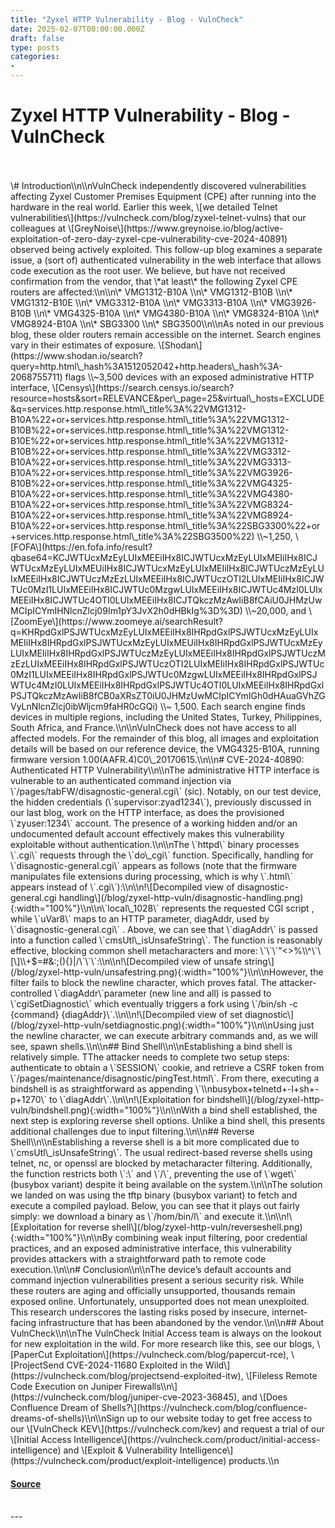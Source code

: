 ```yaml
---
title: "Zyxel HTTP Vulnerability - Blog - VulnCheck"
date: 2025-02-07T00:00:00.000Z
draft: false
type: posts
categories: 
- 
---
```

# Zyxel HTTP Vulnerability - Blog - VulnCheck

<br/>

<br/>
\# Introduction\\n\\nVulnCheck independently discovered vulnerabilities affecting Zyxel Customer Premises Equipment (CPE) after running into the hardware in the real world. Earlier this week, \[we detailed Telnet vulnerabilities\](https://vulncheck.com/blog/zyxel-telnet-vulns) that our colleagues at \[GreyNoise\](https://www.greynoise.io/blog/active-exploitation-of-zero-day-zyxel-cpe-vulnerability-cve-2024-40891) observed being actively exploited. This follow-up blog examines a separate issue, a (sort of) authenticated vulnerability in the web interface that allows code execution as the root user. We believe, but have not received confirmation from the vendor, that \*at least\* the following Zyxel CPE routers are affected:\\n\\n\* VMG1312-B10A \\n\* VMG1312-B10B \\n\* VMG1312-B10E \\n\* VMG3312-B10A \\n\* VMG3313-B10A \\n\* VMG3926-B10B \\n\* VMG4325-B10A \\n\* VMG4380-B10A \\n\* VMG8324-B10A \\n\* VMG8924-B10A \\n\* SBG3300 \\n\* SBG3500\\n\\nAs noted in our previous blog, these older routers remain accessible on the internet. Search engines vary in their estimates of exposure. \[Shodan\](https://www.shodan.io/search?query=http.html\_hash%3A1512052042+http.headers\_hash%3A-2068755711) flags \\~3,500 devices with an exposed administrative HTTP interface, \[Censys\](https://search.censys.io/search?resource=hosts&sort=RELEVANCE&per\_page=25&virtual\_hosts=EXCLUDE&q=services.http.response.html\_title%3A%22VMG1312-B10A%22+or+services.http.response.html\_title%3A%22VMG1312-B10B%22+or+services.http.response.html\_title%3A%22VMG1312-B10E%22+or+services.http.response.html\_title%3A%22VMG1312-B10B%22+or+services.http.response.html\_title%3A%22VMG3312-B10A%22+or+services.http.response.html\_title%3A%22VMG3313-B10A%22+or+services.http.response.html\_title%3A%22VMG3926-B10B%22+or+services.http.response.html\_title%3A%22VMG4325-B10A%22+or+services.http.response.html\_title%3A%22VMG4380-B10A%22+or+services.http.response.html\_title%3A%22VMG8324-B10A%22+or+services.http.response.html\_title%3A%22VMG8924-B10A%22+or+services.http.response.html\_title%3A%22SBG3300%22+or+services.http.response.html\_title%3A%22SBG3500%22) \\~1,250, \[FOFA\](https://en.fofa.info/result?qbase64=KCJWTUcxMzEyLUIxMEEiIHx8ICJWTUcxMzEyLUIxMEIiIHx8ICJWTUcxMzEyLUIxMEUiIHx8ICJWTUcxMzEyLUIxMEIiIHx8ICJWTUczMzEyLUIxMEEiIHx8ICJWTUczMzEzLUIxMEEiIHx8ICJWTUczOTI2LUIxMEIiIHx8ICJWTUc0MzI1LUIxMEEiIHx8ICJWTUc0MzgwLUIxMEEiIHx8ICJWTUc4MzI0LUIxMEEiIHx8ICJWTUc4OTI0LUIxMEEiIHx8ICJTQkczMzAwIiB8fCAiU0JHMzUwMCIpICYmIHNlcnZlcj09Im1pY3JvX2h0dHBkIg%3D%3D) \\~20,000, and \[ZoomEye\](https://www.zoomeye.ai/searchResult?q=KHRpdGxlPSJWTUcxMzEyLUIxMEEiIHx8IHRpdGxlPSJWTUcxMzEyLUIxMEIiIHx8IHRpdGxlPSJWTUcxMzEyLUIxMEUiIHx8IHRpdGxlPSJWTUcxMzEyLUIxMEIiIHx8IHRpdGxlPSJWTUczMzEyLUIxMEEiIHx8IHRpdGxlPSJWTUczMzEzLUIxMEEiIHx8IHRpdGxlPSJWTUczOTI2LUIxMEIiIHx8IHRpdGxlPSJWTUc0MzI1LUIxMEEiIHx8IHRpdGxlPSJWTUc0MzgwLUIxMEEiIHx8IHRpdGxlPSJWTUc4MzI0LUIxMEEiIHx8IHRpdGxlPSJWTUc4OTI0LUIxMEEiIHx8IHRpdGxlPSJTQkczMzAwIiB8fCB0aXRsZT0iU0JHMzUwMCIpICYmIGh0dHAuaGVhZGVyLnNlcnZlcj0ibWljcm9faHR0cGQi) \\~ 1,500. Each search engine finds devices in multiple regions, including the United States, Turkey, Philippines, South Africa, and France.\\n\\nVulnCheck does not have access to all affected models. For the remainder of this blog, all images and exploitation details will be based on our reference device, the VMG4325-B10A, running firmware version 1.00(AAFR.4)C0\_20170615.\\n\\n# CVE-2024-40890: Authenticated HTTP Vulnerability\\n\\nThe administrative HTTP interface is vulnerable to an authenticated command injection via \`/pages/tabFW/disagnostic-general.cgi\` (sic). Notably, on our test device, the hidden credentials (\`supervisor:zyad1234\`), previously discussed in our last blog, work on the HTTP interface, as does the provisioned \`zyuser:1234\` account. The presence of a working hidden and/or an undocumented default account effectively makes this vulnerability exploitable without authentication.\\n\\nThe \`httpd\` binary processes \`.cgi\` requests through the \`do\_cgi\` function. Specifically, handling for \`disagnostic-general.cgi\` appears as follows (note that the firmware manipulates file extensions during processing, which is why \`.html\` appears instead of \`.cgi\`):\\n\\n!\[Decompiled view of disagnostic-general.cgi handling\](/blog/zyxel-http-vuln/disagnostic-handling.png){:width="100%"}\\n\\n\`local\_1028\` represents the requested CGI script , while \`uVar8\` maps to an HTTP parameter, diagAddr, used by \`disagnostic-general.cgi\` . Above, we can see that \`diagAddr\` is passed into a function called \`cmsUtl\_isUnsafeString\`. The function is reasonably effective, blocking common shell metacharacters and more: \`\`\`”<>%\\^\`\[\]\\+$=#&:;(){}|/\`\`\`:\\n\\n!\[Decompiled view of unsafe string\](/blog/zyxel-http-vuln/unsafestring.png){:width="100%"}\\n\\nHowever, the filter fails to block the newline character, which proves fatal. The attacker-controlled \`diagAddr\`parameter (new line and all) is passed to \`cgiSetDiagnostic\` which eventually triggers a fork using \`/bin/sh -c {command} {diagAddr}\`.\\n\\n!\[Decompiled view of set diagnostic\](/blog/zyxel-http-vuln/setdiagnostic.png){:width="100%"}\\n\\nUsing just the newline character, we can execute arbitrary commands and, as we will see, spawn shells.\\n\\n## Bind Shell\\n\\nEstablishing a bind shell is relatively simple. TThe attacker needs to complete two setup steps: authenticate to obtain a \`SESSION\` cookie, and retrieve a CSRF token from \`/pages/maintenance/disagnostic/pingTest.html\`. From there, executing a bindshell is as straightforward as appending \`\\nbusybox+telnetd+-l+sh+-p+1270\` to \`diagAddr\`.\\n\\n!\[Exploitation for bindshell\](/blog/zyxel-http-vuln/bindshell.png){:width="100%"}\\n\\nWith a bind shell established, the next step is exploring reverse shell options. Unlike a bind shell, this presents additional challenges due to input filtering.\\n\\n## Reverse Shell\\n\\nEstablishing a reverse shell is a bit more complicated due to \`cmsUtl\_isUnsafeString\`. The usual redirect-based reverse shells using telnet, nc, or openssl are blocked by metacharacter filtering. Additionally, the function restricts both \`:\` and \`/\`, preventing the use of \`wget\` (busybox variant) despite it being available on the system.\\n\\nThe solution we landed on was using the tftp binary (busybox variant) to fetch and execute a compiled payload. Below, you can see that it plays out fairly simply: we download a binary as \`/hom/bin/l\` and execute it.\\n\\n!\[Exploitation for reverse shell\](/blog/zyxel-http-vuln/reverseshell.png){:width="100%"}\\n\\nBy combining weak input filtering, poor credential practices, and an exposed administrative interface, this vulnerability provides attackers with a straightforward path to remote code execution.\\n\\n# Conclusion\\n\\nThe device’s default accounts and command injection vulnerabilities present a serious security risk. While these routers are aging and officially unsupported, thousands remain exposed online. Unfortunately, unsupported does not mean unexploited. This research underscores the lasting risks posed by insecure, internet-facing infrastructure that has been abandoned by the vendor.\\n\\n## About VulnCheck\\n\\nThe VulnCheck Initial Access team is always on the lookout for new exploitation in the wild. For more research like this, see our blogs, \[PaperCut Exploitation\](https://vulncheck.com/blog/papercut-rce), \[ProjectSend CVE-2024-11680 Exploited in the Wild\](https://vulncheck.com/blog/projectsend-exploited-itw), \[Fileless Remote Code Execution on Juniper Firewalls\\n\](https://vulncheck.com/blog/juniper-cve-2023-36845), and \[Does Confluence Dream of Shells?\](https://vulncheck.com/blog/confluence-dreams-of-shells)\\n\\nSign up to our website today to get free access to our \[VulnCheck KEV\](https://vulncheck.com/kev) and request a trial of our \[Initial Access Intelligence\](https://vulncheck.com/product/initial-access-intelligence) and \[Exploit & Vulnerability Intelligence\](https://vulncheck.com/product/exploit-intelligence) products.\\n

#### [Source](https://vulncheck.com/blog/zyxel-http-vuln)

<br/>
---
